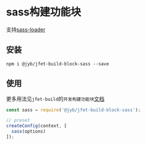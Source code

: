 # sass构建功能块

支持[sass-loader](https://github.com/webpack-contrib/sass-loader)

## 安装

```shell
npm i @jyb/jfet-build-block-sass --save
```

## 使用

更多用法见`jfet-build`的`开发构建功能块`[文档](../jfet-build/doc/DevelopBlock.md)


```javascript
const sass = require('@jyb/jfet-build-block-sass');

// preset
createConfig(context, [
  sass(options)
]);
```
